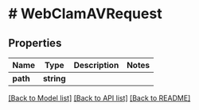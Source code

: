 # # WebClamAVRequest

## Properties

Name | Type | Description | Notes
------------ | ------------- | ------------- | -------------
**path** | **string** |  |

[[Back to Model list]](../../README.md#models) [[Back to API list]](../../README.md#endpoints) [[Back to README]](../../README.md)
